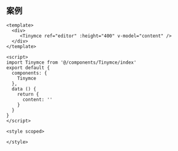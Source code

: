 <!--
 * @Author: wang_yechao
 * @Date: 2020-02-29 14:42:14
 -->

## 案例

```
<template>
  <div>
     <Tinymce ref="editor" :height="400" v-model="content" />
  </div>
</template>

<script>
import Tinymce from '@/components/Tinymce/index'
export default {
  components: {
    Tinymce
  },
  data () {
    return {
      content: ''
    }
  }
}
</script>

<style scoped>

</style>

```